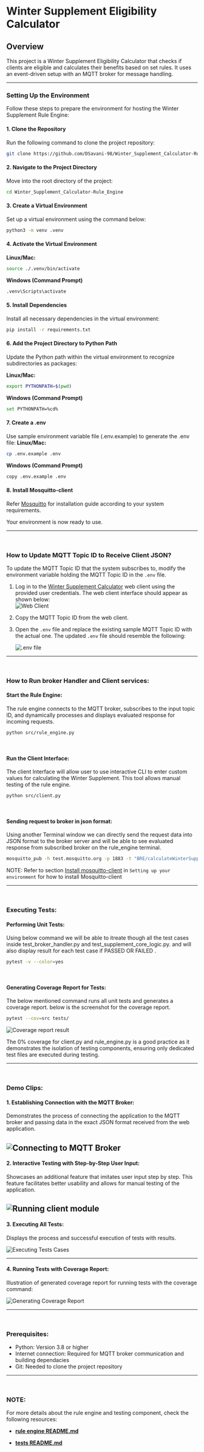 # Winter Supplement Eligibility Calculator

## Overview
This project is a Winter Supplement Eligibility Calculator that checks if clients are eligible and calculates their benefits based on set rules. It uses an event-driven setup with an MQTT broker for message handling.

---

### Setting Up the Environment
Follow these steps to prepare the environment for hosting the Winter Supplement Rule Engine:

#### 1. Clone the Repository

Run the following command to clone the project repository:
```bash
git clone https://github.com/DSavani-98/Winter_Supplement_Calculator-Rule_Engine.git
```

#### 2. Navigate to the Project Directory

Move into the root directory of the project:
```bash
cd Winter_Supplement_Calculator-Rule_Engine
```

#### 3. Create a Virtual Environment
Set up a virtual environment using the command below:
```bash
python3 -m venv .venv
```

#### 4. Activate the Virtual Environment
**Linux/Mac:**
```bash
source ./.venv/bin/activate
```
**Windows (Command Prompt)**
```bash
.venv\Scripts\activate
```
#### 5. Install Dependencies
Install all necessary dependencies in the virtual environment:
```bash
pip install -r requirements.txt
```

#### 6. Add the Project Directory to Python Path
Update the Python path within the virtual environment to recognize subdirectories as packages:

**Linux/Mac:**
```bash
export PYTHONPATH=$(pwd)
```
**Windows (Command Prompt)**
```bash
set PYTHONPATH=%cd%
```

#### 7. Create a .env
Use sample environment variable file (.env.example) to generate the .env file:
**Linux/Mac:**
```bash
cp .env.example .env
```
**Windows (Command Prompt)**
```bash
copy .env.example .env
```

#### 8. Install Mosquitto-client
   Refer [Mosquitto](https://mosquitto.org/download/) for installation guide according to your system requirements.


Your environment is now ready to use.


---
<br>

### How to Update MQTT Topic ID to Receive Client JSON?

To update the MQTT Topic ID that the system subscribes to, modify the environment variable holding the MQTT Topic ID in the `.env` file.

1. Log in to the [Winter Supplement Calculator](https://winter-supplement-app-d690e5-tools.apps.silver.devops.gov.bc.ca/) web client using the provided user credentials. The web client interface should appear as shown below:  
   ![Web Client](media/Web-Client.png)

2. Copy the MQTT Topic ID from the web client.

3. Open the `.env` file and replace the existing sample MQTT Topic ID with the actual one. The updated `.env` file should resemble the following:  

   ![.env file](media/env-file.png)

---
<br>

### How to Run broker Handler and Client services:

#### Start the Rule Engine:
The rule engine connects to the MQTT broker, subscribes to the input topic ID, and dynamically processes and displays evaluated response for incoming requests.
```bash
python src/rule_engine.py
```
<br>


#### Run the Client Interface:
The client Interface will allow user to use interactive CLI to enter custom values for calculating the Winter Supplement. This tool allows manual testing of the rule engine.
```bash
python src/client.py
```

<br>

#### Sending request to broker in json format:
Using another Terminal window we can directly send the request data into JSON format to the broker server and will be able to see evaluated response from subscribed broker on the rule_engine terminal.
```bash
mosquitto_pub -h test.mosquitto.org -p 1883 -t "BRE/calculateWinterSupplementInput/c05c9520-2d05-44b9-9bbe-c1c543feda35" -m '{"id": "WS001", "numberOfChildren": 2, "familyComposition": "single", "familyUnitInPayForDecember": true}'
```
NOTE: Refer to section [Install mosquitto-client](#8-install-mosquitto-client) in `Setting up your environment` for how to install Mosquitto-client

---
<br>

### Executing Tests:

#### Performing Unit Tests:
Using below command we will be able to itreate though all the test cases inside test_broker_handler.py and test_supplement_core_logic.py. and will also display result for each test case if PASSED OR FAILED .
```bash
pytest -v --color=yes
```
<br>


#### Generating Coverage Report for Tests:
The below mentioned command runs all unit tests and generates a coverage report. below is the screenshot for the coverage report.
```bash
pytest --cov=src tests/
```
![Coverage report result](media/coverageReport.png)

The 0% coverage for client.py and rule_engine.py is a good practice as it demonstrates the isolation of testing components, ensuring only dedicated test files are executed during testing.

---
<br>

### Demo Clips:

#### 1. Establishing Connection with the MQTT Broker:
Demonstrates the process of connecting the application to the MQTT broker and passing data in the exact JSON format received from the web application.

![Connecting to MQTT Broker](media/recording_1.gif)
---	

#### 2. Interactive Testing with Step-by-Step User Input:
Showcases an additional feature that imitates user input step by step. This feature facilitates better usability and allows for manual testing of the application.

![Running client module](media/recording_2.gif)
---
#### 3.	Executing All Tests:
Displays the process and successful execution of tests with results. 

![Executing Tests Cases](media/testRecording_1.gif)

---
#### 4.	Running Tests with Coverage Report:
Illustration of generated coverage report for running tests with the coverage command:

![Generating Coverage Report](media/testRecording_2.gif)

---
<br>

### Prerequisites:

 - Python: Version 3.8 or higher
 - Internet connection: Required for MQTT broker communication and building dependacies
 - Git: Needed to clone the project repository
---
<br>

### NOTE:

For more details about the rule engine and testing component, check the following resources:

- **[rule engine README.md](src/README.md)**

- **[tests README.md](tests/README.md)**

